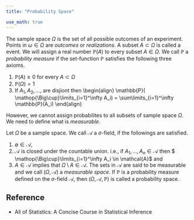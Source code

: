 ```yaml
---
title: "Probability Space"

use_math: true
---
```



The sample space $\Omega$ is the set of all possible outcomes of an experiment. Points in $\omega \in \Omega$ are *outcomes* or *realizations*.
A subset $A \subset \Omega$ is called a event. We will assign a real number $\mathbb{P}(A)$ to every subset $A \in \Omega$. We call $\mathbb{P}$ a *probability measure* if the set-function $\mathbb{P}$ satisfies the following three axioms.
1. $\mathbb{P}(A) \geq 0$ for every $A \subset \Omega$
2. $\mathbb{P}(\Omega) = 1$
3. If $A_1, A_2, \ldots,$ are disjiont then
\begin{align}
\mathbb{P}( \mathop{\Big\cup}\limits_{i=1}^\infty A_i) = \sum\limits_{i=1}^\infty \mathbb{P}(A_i)
\end{align}

However, we cannot assign probabilites to all subsets of sample space $\Omega$. We need to define what is *measurable*.

Let $\Omega$ be a sample space. We call $\mathcal{A}$ a $\sigma$-field, if the followings are satisfied.
1. $\emptyset \in \mathcal{A}$,
2. $\mathcal{A}$ is closed under the countable union. i.e., if $A_1, \ldots, A_n \in \mathcal{A}$ then $ \mathop{\Big\cup}\limits_{i=1}^\infty A_i \in \mathcal{A}$ and
3. $A \in \mathcal{A}$ implies that $\Omega \setminus A \in \mathcal{A}$.
The sets in $\mathcal{A}$ are said to be measurable and we call $(\Omega, \mathcal{A})$ a *measurable space*. If $\mathbb{P}$ is a probability measure defined on the $\sigma$-field $\mathcal{A}$, then $(\Omega, \mathcal{A}, \mathbb{P})$ is called a probability space.


## Reference
- All of Statistics: A Concise Course in Statistical Inference
